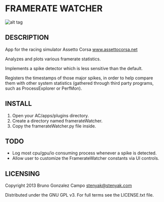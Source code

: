 FRAMERATE WATCHER
=================

![alt tag](https://raw.github.com/stenyak/framerateWatcher/master/screenshot.jpg)

DESCRIPTION
-----------
App for the racing simulator Assetto Corsa www.assettocorsa.net

Analyzes and plots various framerate statistics.

Implements a spike detector which is less sensitive than the default.

Registers the timestamps of those major spikes, in order to help compare them with other system statistics (gathered through third party programs, such as ProcessExplorer or PerfMon).


INSTALL
-------

 1. Open your AC/apps/plugins directory.
 2. Create a directory named framerateWatcher.
 3. Copy the framerateWatcher.py file inside.

TODO
----

 * Log most cpu/gpu/io consuming process whenever a spike is detected.
 * Allow user to customize the FramerateWatcher constants via UI controls.


LICENSING
---------

Copyright 2013 Bruno Gonzalez Campo <stenyak@stenyak.com>

Distributed under the GNU GPL v3. For full terms see the LICENSE.txt file.
